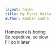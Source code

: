 ```yaml
---
layout: haiku
title: My First Haiku
author: Roshan Ladha
---
```


Homework is boring <br>
So repetitive, so slow <br>
I'll do it later <br>